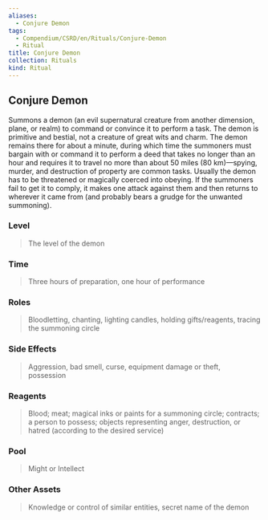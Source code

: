 ```yaml
---
aliases:
  - Conjure Demon
tags:
  - Compendium/CSRD/en/Rituals/Conjure-Demon
  - Ritual
title: Conjure Demon
collection: Rituals
kind: Ritual
---
```

## Conjure Demon
Summons a demon (an evil supernatural creature from another dimension, plane, or realm) to command or convince it to perform a task. The demon is primitive and bestial, not a creature of great wits and charm. The demon remains there for about a minute, during which time the summoners must bargain with or command it to perform a deed that takes no longer than an hour and requires it to travel no more than about 50 miles (80 km)—spying, murder, and destruction of property are common tasks. Usually the demon has to be threatened or magically coerced into obeying. If the summoners fail to get it to comply, it makes one attack against them and then returns to wherever it came from (and probably bears a grudge for the unwanted summoning). 

### Level 
>The level of the demon 
### Time 
>Three hours of preparation, one hour of performance 
### Roles 
>Bloodletting, chanting, lighting candles, holding gifts/reagents, tracing the summoning circle 
### Side Effects 
>Aggression, bad smell, curse, equipment damage or theft, possession 
### Reagents  
>Blood; meat; magical inks or paints for a summoning circle; contracts; a person to possess; objects representing anger, destruction, or hatred (according to the desired service) 
### Pool  
>Might or Intellect 
### Other Assets 
>Knowledge or control of similar entities, secret name of the demon
